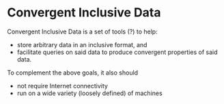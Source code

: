 # Convergent Inclusive Data

Convergent Inclusive Data is a set of tools (?) to help:
- store arbitrary data in an inclusive format, and
- facilitate queries on said data to produce convergent properties of said data.

To complement the above goals, it also should
- not require Internet connectivity
- run on a wide variety (loosely defined) of machines
